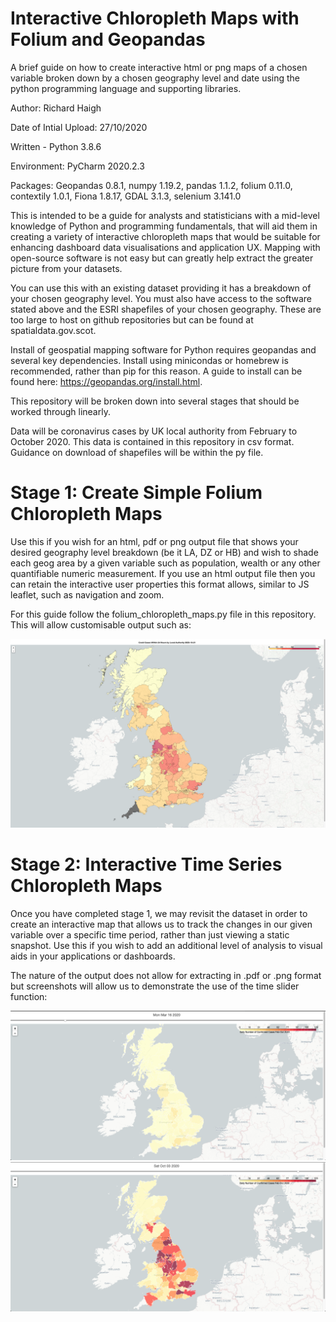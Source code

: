 # Interactive Chloropleth Maps with Folium and Geopandas
A brief guide on how to create interactive html or png maps of a chosen variable broken down by a chosen geography level and date using the python programming language and supporting libraries. 

Author: Richard Haigh

Date of Intial Upload: 27/10/2020

Written - Python 3.8.6

Environment: PyCharm 2020.2.3

Packages: Geopandas 0.8.1, numpy 1.19.2, pandas 1.1.2, folium 0.11.0, contextily 1.0.1, Fiona 1.8.17, GDAL 3.1.3, selenium 3.141.0

This is intended to be a guide for analysts and statisticians with a mid-level knowledge of Python and programming fundamentals, that will aid them in creating 
a variety of interactive chloropleth maps that would be suitable for enhancing dashboard data visualisations and application UX.  Mapping with open-source software is not easy but can greatly help extract the greater picture from your datasets. 

You can use this with an existing dataset providing it has a breakdown of your chosen geography level. You must also have access to the software stated above and the ESRI shapefiles of your chosen geography. These are too large to host on github repositories but can be found at spatialdata.gov.scot.

Install of geospatial mapping software for Python requires geopandas and several key dependencies. Install using minicondas or homebrew is recommended, rather than pip for this reason. A guide to install can be found here: https://geopandas.org/install.html. 

This repository will be broken down into several stages that should be worked through linearly. 

Data will be coronavirus cases by UK local authority from February to October 2020. This data is contained in this repository in csv format. Guidance on download 
of shapefiles will be within the py file. 

# Stage 1: Create Simple Folium Chloropleth Maps
Use this if you wish for an html, pdf or png output file that shows your desired geography level breakdown (be it LA, DZ or HB) and wish to shade each geog area by a given variable such as population, wealth or any other quantifiable numeric measurement. If you use an html output file then you can retain the interactive user properties this format allows, similar to JS leaflet, such as navigation and zoom. 

For this guide follow the folium_chloropleth_maps.py file in this repository. This will allow customisable output such as: 

![Example simple output](./example_output1.png)

# Stage 2: Interactive Time Series Chloropleth Maps
Once you have completed stage 1, we may revisit the dataset in order to create an interactive map that allows us to track the changes in our given variable over a specific time period, rather than just viewing a static snapshot. Use this if you wish to add an additional level of analysis to visual aids in your applications or dashboards. 

The nature of the output does not allow for extracting in .pdf or .png format but screenshots will allow us to demonstrate the use of the time slider function:

![Example simple output](./example_output2.png)
![Example simple output](./example_output3.png)
